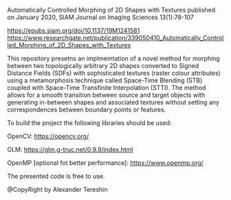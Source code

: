 

Automatically Controlled Morphing of 2D Shapes with Textures
published on January 2020, SIAM Journal on Imaging Sciences 13(1):78-107

https://epubs.siam.org/doi/10.1137/19M1241581
https://www.researchgate.net/publication/339050410_Automatically_Controlled_Morphing_of_2D_Shapes_with_Textures

This repository presetns an implmemtation of a novel method for morphing between two topologically arbitrary 2D shapes converted to Signed Distance Fields (SDFs) with sophisticated textures (raster colour attributes) using a metamorphosis technique called Space-Time Blending (STB) coupled with Space-Time Transfinite Interpolation (STTI). The method allows for a smooth transition between source and target objects with generating in-between shapes and associated textures without setting any correspondences between boundary points or features.

To build the project the following libraries should be used:

OpenCV: https://opencv.org/

GLM: https://glm.g-truc.net/0.9.9/index.html

OpenMP [optional fot better performance]: https://www.openmp.org/

The presented code is free to use. 

@CopyRight by Alexander Tereshin
